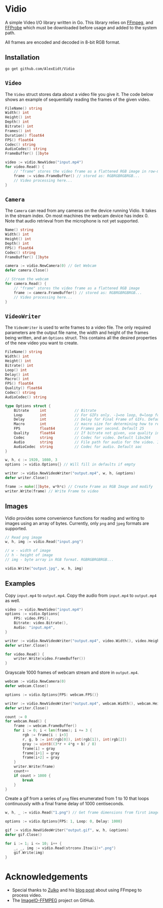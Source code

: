 # Vidio

A simple Video I/O library written in Go. This library relies on [FFmpeg](https://www.ffmpeg.org/), and [FFProbe](https://www.ffmpeg.org/) which must be downloaded before usage and added to the system path.

All frames are encoded and decoded in 8-bit RGB format.

## Installation

```
go get github.com/AlexEidt/Vidio
```

## `Video`

The `Video` struct stores data about a video file you give it. The code below shows an example of sequentially reading the frames of the given video.

```go
FileName() string
Width() int
Height() int
Depth() int
Bitrate() int
Frames() int
Duration() float64
FPS() float64
Codec() string
AudioCodec() string
FrameBuffer() []byte
```

```go
video := vidio.NewVideo("input.mp4")
for video.Read() {
	// "frame" stores the video frame as a flattened RGB image in row-major order
	frame := video.FrameBuffer() // stored as: RGBRGBRGBRGB...
	// Video processing here...
}
```

## `Camera`

The `Camera` can read from any cameras on the device running Vidio. It takes in the stream index. On most machines the webcam device has index 0. Note that audio retrieval from the microphone is not yet supported.

```go
Name() string
Width() int
Height() int
Depth() int
FPS() float64
Codec() string
FrameBuffer() []byte
```

```go
camera := vidio.NewCamera(0) // Get Webcam
defer camera.Close()

// Stream the webcam
for camera.Read() {
	// "frame" stores the video frame as a flattened RGB image
	frame := camera.FrameBuffer() // stored as: RGBRGBRGBRGB...
	// Video processing here...
}
```

## `VideoWriter`

The `VideoWriter` is used to write frames to a video file. The only required parameters are the output file name, the width and height of the frames being written, and an `Options` struct. This contains all the desired properties of the new video you want to create.

```go
FileName() string
Width() int
Height() int
Bitrate() int
Loop() int
Delay() int
Macro() int
FPS() float64
Quality() float64
Codec() string
AudioCodec() string
```

```go
type Options struct {
	Bitrate     int             // Bitrate
	Loop        int             // For GIFs only. -1=no loop, 0=loop forever, >0=loop n times
	Delay       int             // Delay for Final Frame of GIFs. Default -1 (Use same delay as previous frame)
	Macro       int             // macro size for determining how to resize frames for codecs. Default 16
	FPS         float64         // Frames per second. Default 25
	Quality     float64         // If bitrate not given, use quality instead. Must be between 0 and 1. 0:best, 1:worst
	Codec       string          // Codec for video. Default libx264
	Audio       string          // File path for audio for the video. If no audio, audio=nil.
	AudioCodec  string          // Codec for audio. Default aac
}
```

```go
w, h, c := 1920, 1080, 3
options := vidio.Options{} // Will fill in defaults if empty

writer := vidio.NewVideoWriter("output.mp4", w, h, &options)
defer writer.Close()

frame := make([]byte, w*h*c) // Create Frame as RGB Image and modify
writer.Write(frame) // Write Frame to video
```

## Images

Vidio provides some convenience functions for reading and writing to images using an array of bytes. Currently, only `png` and `jpeg` formats are supported.

```go
// Read png image
w, h, img := vidio.Read("input.png")

// w - width of image
// h - height of image
// img - byte array in RGB format. RGBRGBRGBRGB...

vidio.Write("output.jpg", w, h, img)
```

## Examples

Copy `input.mp4` to `output.mp4`. Copy the audio from `input.mp4` to `output.mp4` as well.

```go
video := vidio.NewVideo("input.mp4")
options := vidio.Options{
	FPS: video.FPS(),
	Bitrate: video.Bitrate(),
	Audio: "input.mp4",
}

writer := vidio.NewVideoWriter("output.mp4", video.Width(), video.Height(), &options)
defer writer.Close()

for video.Read() {
    writer.Write(video.FrameBuffer())
}
```

Grayscale 1000 frames of webcam stream and store in `output.mp4`.

```go
webcam := vidio.NewCamera(0)
defer webcam.Close()

options := vidio.Options{FPS: webcam.FPS()}

writer := vidio.NewVideoWriter("output.mp4", webcam.Width(), webcam.Height(), &options)
defer writer.Close()

count := 0
for webcam.Read() {
	frame := webcam.FrameBuffer()
	for i := 0; i < len(frame); i += 3 {
		rgb := frame[i : i+3]
		r, g, b := int(rgb[0]), int(rgb[1]), int(rgb[2])
		gray := uint8((3*r + 4*g + b) / 8)
		frame[i] = gray
		frame[i+1] = gray
		frame[i+2] = gray
	}
	writer.Write(frame)
	count++
	if count > 1000 {
		break
	}
}
```

Create a gif from a series of `png` files enumerated from 1 to 10 that loops continuously with a final frame delay of 1000 centiseconds.

```go
w, h, _ := vidio.Read("1.png") // Get frame dimensions from first image

options := vidio.Options{FPS: 1, Loop: 0, Delay: 1000}

gif := vidio.NewVideoWriter("output.gif", w, h, &options)
defer gif.Close()

for i := 1; i <= 10; i++ {
	_, _, img := vidio.Read(strconv.Itoa(i)+".png")
	gif.Write(img)
}
```

# Acknowledgements

* Special thanks to [Zulko](http://zulko.github.io/) and his [blog post](http://zulko.github.io/blog/2013/09/27/read-and-write-video-frames-in-python-using-ffmpeg/) about using FFmpeg to process video.
* The [ImageIO-FFMPEG](https://github.com/imageio/imageio-ffmpeg/) project on GitHub.